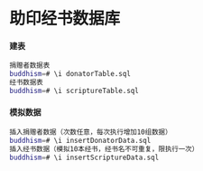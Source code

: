 # 助印经书数据库

#### 建表
```bash
捐赠者数据表
buddhism=# \i donatorTable.sql 
经书数据表
buddhism=# \i scriptureTable.sql 
```

#### 模拟数据
```bash
插入捐赠者数据（次数任意，每次执行增加10组数据）
buddhism=# \i insertDonatorData.sql
插入经书数据（模拟10本经书，经书名不可重复，限执行一次）
buddhism=# \i insertScriptureData.sql
``` 




